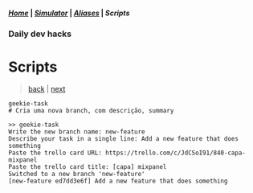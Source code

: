 #### *[Home](../hacks.md#daily-dev-hacks)* | *[Simulator](../simulator/01.md#daily-dev-hacks)* | *[Aliases](../aliases/01.md#daily-dev-hacks)* | _Scripts_
### Daily dev hacks
# Scripts
> [back](../aliases/03.md#daily-dev-hacks) | [next](../hacks.md#daily-dev-hacks)
```shell
geekie-task
# Cria uma nova branch, com descrição, summary

>> geekie-task 
Write the new branch name: new-feature
Describe your task in a single line: Add a new feature that does something
Paste the trello card URL: https://trello.com/c/JdCSoI91/840-capa-mixpanel  
Paste the trello card title: [capa] mixpanel
Switched to a new branch 'new-feature'
[new-feature ed7dd3e6f] Add a new feature that does something
```
